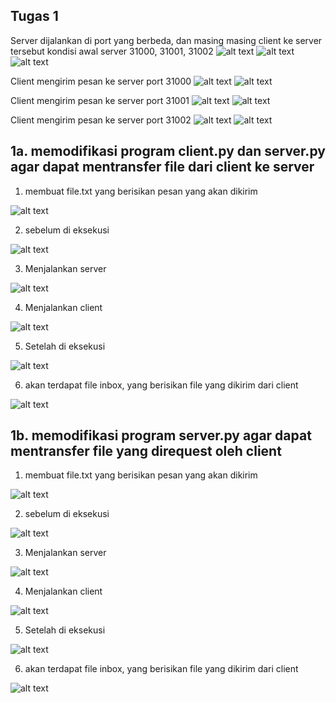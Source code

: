 ## Tugas 1
Server dijalankan di port yang berbeda, dan masing masing  client ke server tersebut
kondisi awal server 31000, 31001, 31002
![alt text](Gambar/a300.jpg)
![alt text](Gambar/a301.jpg)
![alt text](Gambar/a302.jpg)

Client mengirim pesan ke server port 31000
![alt text](Gambar/aw301.jpg)
![alt text](Gambar/b301.jpg)

Client mengirim pesan ke server port 31001
![alt text](Gambar/aw301.jpg)
![alt text](Gambar/b301.jpg)

Client mengirim pesan ke server port 31002
![alt text](Gambar/aw301.jpg)
![alt text](Gambar/b301.jpg)

## 1a. memodifikasi program client.py dan server.py agar dapat mentransfer file dari client ke server
1. membuat file.txt yang berisikan pesan yang akan dikirim

![alt text](Gambar/file.png)

2. sebelum di eksekusi

![alt text](Gambar/ia.png)

3. Menjalankan server

![alt text](Gambar/server1a.png)

4. Menjalankan client

![alt text](Gambar/client1a.png)

5. Setelah di eksekusi

![alt text](Gambar/iafile.png)

6. akan terdapat file inbox, yang berisikan file yang dikirim dari client

![alt text](Gambar/inbox.png)

## 1b. memodifikasi program server.py agar dapat mentransfer file yang direquest oleh client

1. membuat file.txt yang berisikan pesan yang akan dikirim

![alt text](Gambar/file.png)

2. sebelum di eksekusi

![alt text](Gambar/ib.png)

3. Menjalankan server

![alt text](Gambar/server1b.png)

4. Menjalankan client

![alt text](Gambar/client1b.png)

5. Setelah di eksekusi

![alt text](Gambar/ibfile.png)

6. akan terdapat file inbox, yang berisikan file yang dikirim dari client

![alt text](Gambar/inbox.png)

